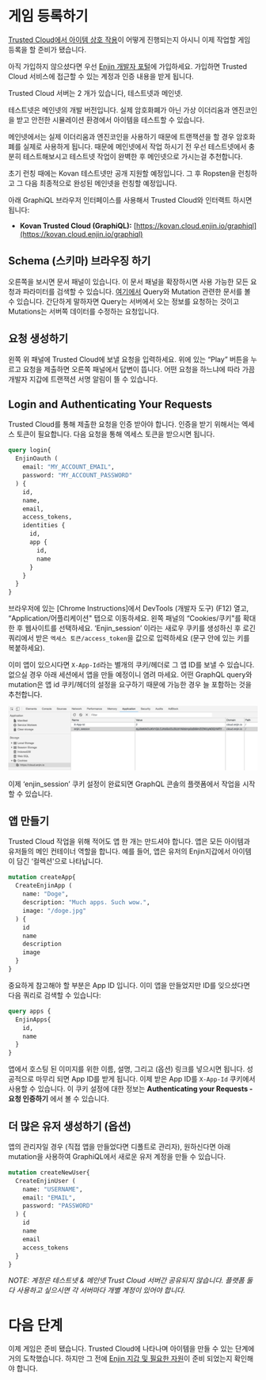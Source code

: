 # 게임 등록하기

[Trusted Cloud에서 아이템 상호 작용](platform-architecture.md)이 어떻게 진행되는지 아시니 이제 작업할 게임 등록을 할 준비가 됐습니다.

아직 가입하지 않으셨다면 우선 [Enjin 개발자 포털](https://kovan.cloud.enjin.io/signup)에 가입하세요. 가입하면 Trusted Cloud 서비스에 접근할 수 있는 계정과 인증 내용을 받게 됩니다. 

Trusted Cloud 서버는 2 개가 있습니다, 테스트넷과 메인넷.

테스트넷은 메인넷의 개발 버전입니다. 실제 암호화폐가 아닌 가상 이더리움과 엔진코인을 받고 안전한 시뮬레이션 환경에서 아이템을 테스트할 수 있습니다. 

메인넷에서는 실제 이더리움과 엔진코인을 사용하기 때문에 트랜잭션을 할 경우 암호화폐를 실제로 사용하게 됩니다. 때문에 메인넷에서 작업 하시기 전 우선 테스트넷에서 충분히 테스트해보시고 테스트넷 작업이 완벽한 후 메인넷으로 가시는걸 추천합니다.

초기 런칭 때에는 Kovan 테스트넷만 공개 지원할 예정입니다. 그 후 Ropsten을 런칭하고 그 다음 최종적으로 완성된 메인넷을 런칭할 예정입니다.

아래 GraphiQL 브라우저 인터페이스를 사용해서 Trusted Cloud와 인터랙트 하시면 됩니다:

* **Kovan Trusted Cloud (GraphiQL):** [https://kovan.cloud.enjin.io/graphiql](https://kovan.cloud.enjin.io/graphiql)

## Schema (스키마) 브라우징 하기

오른쪽을 보시면 문서 패널이 있습니다. 이 문서 패널을 확장하시면 사용 가능한 모든 요청과 파라미터를 검색할 수 있습니다. [여기에서](https://graphql.org/learn/queries/) Query와 Mutation 관련한 문서를 볼 수 있습니다. 간단하게 말하자면 Query는 서버에서 오는 정보를 요청하는 것이고 Mutations는 서버쪽 데이터를 수정하는 요청입니다.

## 요청 생성하기

왼쪽 위 패널에 Trusted Cloud에 보낼 요청을 입력하세요. 위에 있는 “Play” 버튼을 누르고 요청을 제출하면 오른쪽 패널에서 답변이 뜹니다. 어떤 요청을 하느냐에 따라 가끔 개발자 지갑에 트랜잭션 서명 알림이 뜰 수 있습니다. 

## Login and Authenticating Your Requests

Trusted Cloud를 통해 제출한 요청을 인증 받아야 합니다. 인증을 받기 위해서는 엑세스 토큰이 필요합니다. 다음 요청을 통해 엑세스 토큰을 받으시면 됩니다.

```graphql
query login{
  EnjinOauth (
    email: "MY_ACCOUNT_EMAIL",
    password: "MY_ACCOUNT_PASSWORD"
  ) {
    id,
    name,
    email,
    access_tokens,
    identities {
      id,
      app {
        id,
        name
      }
    }
  }
}
```
브라우저에 있는 [Chrome Instructions]에서 DevTools (개발자 도구) (F12) 열고, “Application/어플리케이션" 탭으로 이동하세요. 왼쪽 패널의 “Cookies/쿠키"를 확대한 후 웹사이트를 선택하세요. ‘Enjin_session’ 이라는 새로우 쿠키를 생성하신 후 로긴 쿼리에서 받은 `엑세스 토큰/access_token`을 값으로 입력하세요 (문구 안에 있는 키를 복붙하세요).
 
이미 앱이 있으시다면 `X-App-Id`라는 별개의 쿠키/헤더로 그 앱 ID를 보낼 수 있습니다. 없으실 경우 아래 세션에서 앱을 만들 예정이니 염려 마세요. 어떤 GraphQL query와 mutation은 앱 id 쿠키/헤더의 설정을 요구하기 때문에 가능한 경우 늘 포함하는 것을 추천합니다.

![Trusted Cloud Cookie](./images/trustedplatform_cookie.png)

이제 ‘enjin_session’ 쿠키 설정이 완료되면 GraphQL 콘솔의 플랫폼에서 작업을 시작할 수 있습니다.

## 앱 만들기

Trusted Cloud 작업을 위해 적어도 앱 한 개는 만드셔야 합니다. 앱은 모든 아이템과 유저들의 메인 컨테이너 역할을 합니다. 예를 들어, 앱은 유저의 Enjin지갑에서 아이템이 담긴 ‘컬렉션'으로 나타납니다. 

```graphql
mutation createApp{
  CreateEnjinApp (
    name: "Doge",
    description: "Much apps. Such wow.",
    image: "/doge.jpg"
  ) {
    id
    name
    description
    image
  }
}
```

중요하게 참고해야 할 부분은 App ID 입니다. 이미 앱을 만들었지만 ID를 잊으셨다면 다음 쿼리로 검색할 수 있습니다:

```graphql
query apps {
  EnjinApps{
    id,
    name
  }
}
```

앱에서 호스팅 된 이미지를 위한 이름, 설명, 그리고 (옵션) 링크를 넣으시면 됩니다. 성공적으로 마무리 되면 App ID를 받게 됩니다. 이제 받은 App ID를 `X-App-Id` 쿠키에서 사용할 수 있습니다. 이 쿠키 설정에 대한 정보는 **Authenticating your Requests - 요청 인증하기** 에서 볼 수 있습니다.

## 더 많은 유저 생성하기 (옵션) 

앱의 관리자일 경우 (직접 앱을 만들었다면 디폴트로 관리자), 원하신다면 아래 mutation을 사용하여 GraphiQL에서 새로운 유저 계정을 만들 수 있습니다.

```graphql
mutation createNewUser{
  CreateEnjinUser (
    name: "USERNAME",
    email: "EMAIL",
    password: "PASSWORD"
  ) {
    id
    name
    email
    access_tokens
  }
}
```

_NOTE: 계정은 테스트넷 & 메인넷 Trust Cloud 서버간 공유되지 않습니다. 플랫폼 둘 다 사용하고 싶으시면 각 서버마다 개별 계정이 있어야 합니다._

# 다음 단계

이제 게임은 준비 됐습니다. Trusted Cloud에 나타나며 아이템을 만들 수 있는 단계에 거의 도착했습니다. 하지만 그 전에 [Enjin 지갑 및 필요한 자원](wallet-setup.md)이 준비 되었는지 확인해야 합니다.